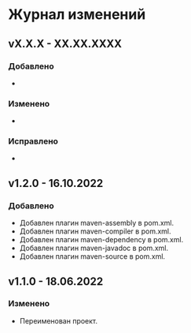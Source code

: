 # Журнал изменений

## vX.X.X - XX.XX.XXXX

### Добавлено
*

### Изменено
*

### Исправлено
*

## v1.2.0 - 16.10.2022

### Добавлено
* Добавлен плагин maven-assembly в pom.xml.
* Добавлен плагин maven-compiler в pom.xml.
* Добавлен плагин maven-dependency в pom.xml.
* Добавлен плагин maven-javadoc в pom.xml.
* Добавлен плагин maven-source в pom.xml.

## v1.1.0 - 18.06.2022

### Изменено
* Переименован проект.

